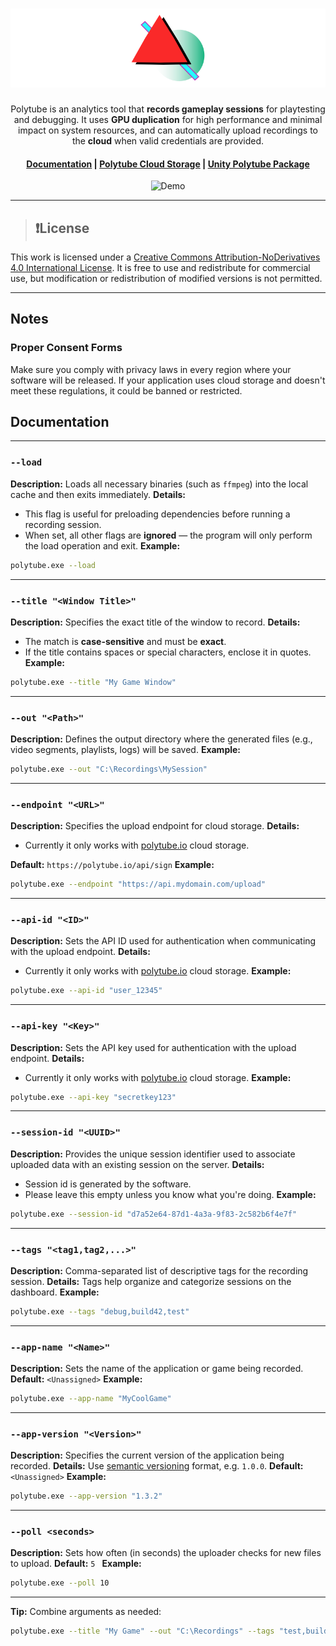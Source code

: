 <h1 align="center">
  <img width="800" src="/polytube_banner.png" alt="Polytube">
</h1>
<p align="center">
  Polytube is an analytics tool that <b>records gameplay sessions</b> for playtesting and debugging. It uses <b>GPU duplication</b> for high performance and minimal impact on system resources, and can automatically upload recordings to the <b>cloud</b> when valid credentials are provided.
</p>

<h4 align="center">
  <a href="#documentation">Documentation</a> |
  <a href="https://polytube.io/">Polytube Cloud Storage</a> |
  <a href="https://github.com/AmirSolt/Unity-Polytube">Unity Polytube Package</a>
</h4>

<p align="center">
  <img src="preview_gif.gif" alt="Demo" style="width:600px;">
</p>


---

> ## ❗License
This work is licensed under a [Creative Commons Attribution-NoDerivatives 4.0 International License](https://creativecommons.org/licenses/by-nd/4.0/).
It is free to use and redistribute for commercial use, but modification or redistribution of modified versions is not permitted.

---

## Notes

### Proper Consent Forms

Make sure you comply with privacy laws in every region where your software will be released. If your application uses cloud storage and doesn't meet these regulations, it could be banned or restricted.

## Documentation

---

### `--load`

**Description:**
Loads all necessary binaries (such as `ffmpeg`) into the local cache and then exits immediately.
**Details:**

* This flag is useful for preloading dependencies before running a recording session.
* When set, all other flags are **ignored** — the program will only perform the load operation and exit.
  **Example:**

```bash
polytube.exe --load
```

---

### `--title "<Window Title>"`

**Description:**
Specifies the exact title of the window to record.
**Details:**

* The match is **case-sensitive** and must be **exact**.
* If the title contains spaces or special characters, enclose it in quotes.
  **Example:**

```bash
polytube.exe --title "My Game Window"
```

---

### `--out "<Path>"`

**Description:**
Defines the output directory where the generated files (e.g., video segments, playlists, logs) will be saved.
**Example:**

```bash
polytube.exe --out "C:\Recordings\MySession"
```

---

### `--endpoint "<URL>"`

**Description:**
Specifies the upload endpoint for cloud storage. 
**Details:**
* Currently it only works with [polytube.io](https://polytube.io) cloud storage.

**Default:**
`https://polytube.io/api/sign`
**Example:**

```bash
polytube.exe --endpoint "https://api.mydomain.com/upload"
```

---

### `--api-id "<ID>"`

**Description:**
Sets the API ID used for authentication when communicating with the upload endpoint.
**Details:**
* Currently it only works with [polytube.io](https://polytube.io) cloud storage.
**Example:**

```bash
polytube.exe --api-id "user_12345"
```

---

### `--api-key "<Key>"`

**Description:**
Sets the API key used for authentication with the upload endpoint.
**Details:**
* Currently it only works with [polytube.io](https://polytube.io) cloud storage.
**Example:**

```bash
polytube.exe --api-key "secretkey123"
```

---

### `--session-id "<UUID>"`

**Description:**
Provides the unique session identifier used to associate uploaded data with an existing session on the server. 
**Details:**
* Session id is generated by the software.
* Please leave this empty unless you know what you're doing.
**Example:**

```bash
polytube.exe --session-id "d7a52e64-87d1-4a3a-9f83-2c582b6f4e7f"
```

---

### `--tags "<tag1,tag2,...>"`

**Description:**
Comma-separated list of descriptive tags for the recording session.
**Details:**
Tags help organize and categorize sessions on the dashboard.
**Example:**

```bash
polytube.exe --tags "debug,build42,test"
```

---

### `--app-name "<Name>"`

**Description:**
Sets the name of the application or game being recorded.
**Default:**
`<Unassigned>`
**Example:**

```bash
polytube.exe --app-name "MyCoolGame"
```

---

### `--app-version "<Version>"`

**Description:**
Specifies the current version of the application being recorded.
**Details:**
Use [semantic versioning](https://semver.org/) format, e.g. `1.0.0`.
**Default:**
`<Unassigned>`
**Example:**

```bash
polytube.exe --app-version "1.3.2"
```

---

### `--poll <seconds>`

**Description:**
Sets how often (in seconds) the uploader checks for new files to upload.
**Default:**
`5 `
**Example:**

```bash
polytube.exe --poll 10
```

---

**Tip:** Combine arguments as needed:

```bash
polytube.exe --title "My Game" --out "C:\Recordings" --tags "test,build42" --app-name "MyGame" --app-version "1.0.0"
```


